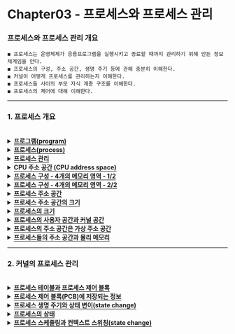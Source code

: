 # Chapter03 - 프로세스와 프로세스 관리

### 프로세스와 프로세스 관리 개요

```
◼ 프로세스는 운영체제가 응용프로그램을 실행시키고 종료할 때까지 관리하기 위해 만든 정보 체계임을 안다.
◼ 프로세스의 구성, 주소 공간, 생명 주기 등에 관해 충분히 이해한다.
◼ 커널이 어떻게 프로세스를 관리하는지 이해한다.
◼ 프로세스들 사이의 부모 자식 계층 구조를 이해한다. 
◼ 프로세스의 제어에 대해 이해한다.
```
 <hr>

### 1. 프로세스 개요
<br>

<details>
  <summary><span style="border-bottom:0.05em solid"><strong>프로그램(program)</strong></span></summary>
    <ul>
     <li>하드디스크 등의 저장 매체에 저장되어 있는 실행이 가능한 파일</li>
  </ul>
</details>
<details>
  <summary><span style="border-bottom:0.05em solid"><strong>프로세스(process)</strong></span></summary>
    <ul>
      <li>프로그램이 메모리(주기억장치)에 적재되어 실행 중인 프로그램</li>  
      <ul>
       <li>필요한 모든 자원(코드 공간, 데이터 공간, 스택 공간, 힙 공간)을 할당 받음</li> 
     </ul>
    </ul> 
    <details>
    <summary><span style="border-bottom:0.05em solid"><strong>프로세스의 특징(Computer Architecture)</strong></span></summary>
     <ul>
      <li> 운영체제는 프로그램을 메모리 적재하고 프로세스로 다룸 (프로그램 → 프로세스)</li>
      <li> 운영체제는 프로세스에게 실행에 필요한 메모리 할당하고 이곳에 코드와 데이터 등 적재</li>
      <li> 프로세스들은 서로 독립적인 메모리 공간을 가짐. 다른 프로세스의 영역에 접근 불허(보호)</li>
      <li> 운영체제는 각 프로세스의 메모리 위치와 크기 정보를 관리한다.</li>
      <li> 운영체제는 프로세스마다 고유한 번호(프로세스 ID) 할당</li>
      <li> 프로세스의 관한 모든 정보는 커널에 의해 관리</li>
      <li> 프로세스는 실행 – 대기 – 잠자기 – 대기 – 실행 - 종료 등의 생명 주기를 가짐</li>
      <li> 프로세스 생성, 실행, 대기, 종료 등의 모든 관리는 커널에 의해 수행</li>
    </ul>

</details>
  </ul>
</details>

<details>
  <summary><span style="border-bottom:0.05em solid"><strong>프로세스 관리</strong></span></summary>
    <ul>
     <li>프로세스의 생성에서 종료까지, 관리는 모두 커널에 의해 이루어짐</li> 
     <ul>
      <li>커널은 커널 영역에 프로세스 테이블(시스템에 한 개만 존재)을 만들고, 이 테이블을 이용해 프로세스들 목록을 관리</li>
     </ul>
  </ul>
</details>


<details>
  <summary><span style="border-bottom:0.05em solid"><strong>CPU 주소 공간 (CPU address space)</strong></span></summary>
    <ul>
      <li>CPU가 주소선을 통해 액세스할 수 있는 전체 물리 메모리 공간</li>
      <li>CPU 주소 공간 크기</li>
       <ul>
        <li>CPU 주소선(An-1 ~ A0)의 수에 의해 결정</li>
        <ul>
         <li>cPU → 32개의 주소선(A31 ~ A0) 지원 → 232 개의 주소 → 232 바이트 → 4GB 주소 공간</li>
        </ul>
        <li>하나의 번지에 할당되는 저장 공간 크기는 1B(바이트)이며 주소 공간은 0 번지부터 시작</li>
       </ul>
      <li>CPU 주소 공간보다 큰 메모리?</li>
       <ul>
        <li>있어도 액세스 불가능</li>
       </ul>
      <li>CPU 주소 공간보다 작은 양의 메모리?</li>
       <ul>
        <li>가능하며 CPU가 설치된 메모리의 주소 영역을 넘어 액세스하면 시스템 오류</li>
        <ul>
          <li>예) 32비트 CPU를 가진 컴퓨터(4GB까지 메모리 액세스 가능)에 2GB의 메모리가 설치되어 있을 때 2GB를 넘어서 액세스하면없는 메모리를 액세스하므로 심각한 오류 발생               </li>
        </ul>
      </ul>
  </ul>
</details>
<details>
  <summary><span style="border-bottom:0.05em solid"><strong>프로세스 구성 - 4개의 메모리 영역 - 1/2</strong></span></summary>
    <ul>
     <li>프로그램이 운영체제에 의해 프로세스로 변경되면 항상 사용자 공간에 4개의 구성 요소가 생성됨</li>
      <ul>
       <li>이 영역을 ‘프로세스 (영역)’ 또는 ‘프로세스 이미지‘ 라고도 표현</li>
      </ul>
     <li>4개의 메모리 영역(프로세스)</li>   
      <ul>
       <li>① 코드(code) 영역</li>  
       <li>② 데이터(data) 영역</li>  
       <li>③ 힙(heap) 영역</li>  
       <li>④ 스택(stack) 영역</li> 
     </ul>
     <li>각 영역의 특성 및 공유 사용(메모리 사용량 절약)을 위해서 4개의 영역으로 분리</li>  
     <li>프로세스의 크기는 CPU가 액세스 할 수 있는 범위보다 클 수 없으며</li>  
     <li>프로세스의 크기는 프로세스 마다 달라짐</li>
     <ul>
      <li>각 프로그램 마다 코드, 데이터 등의 크기가 다르기 때문임</li>   
      <li>또한 실행 중에도 힙 영역, 스택 영역의 크기가 달라져 프로세스의 크기가 변함</li>  
     </ul>
  </ul>
</details>

<details>
  <summary><span style="border-bottom:0.05em solid"><strong>프로세스 구성 - 4개의 메모리 영역 - 2/2</strong></span></summary>
    <ol>
     <li>코드(code) 영역</li>
      <ul>
       <li>실행될 프로그램 코드가 적재되는 영역</li>
       <li>사용자가 작성한 모든 함수의 코드와 사용자 코드에서 호출한 라이브러리 함수들의 코드</li>
      </ul>
     <li>데이터(data) 영역</li>   
      <ul>
       <li>프로그램에서 고정적으로 만든 변수 공간</li>  
       <li>사용자 프로그램과 라이브러리에서 선언한 전역 변수 공간(정적 데이터 포함)이 위치</li>  
     </ul>
     <li>힙(heap) 영역</li>
     <ul>
       <li>프로세스의 실행 도중에 동적으로 사용할 수 있도록 미리 할당한 공간</li>  
       <li>malloc() 등으로 할당 받는 공간은 힙 영역에서 할당</li>
       <li>힙 영역에서 아래 번지로 내려가면서 할당</li>
     </ul>
     <li>스택(stack) 영역</li>  
     <ul>
       <li>함수가 실행될 때 사용될 임시로 사용되는 정보를 위해 할당된 공간</li>  
       <ul>
        <li>지역변수들, 매개변수들, 함수 종료 후 돌아갈 주소 등</li>  
        <li>함수는 호출될 때, 스택 영역에서 위쪽으로 공간 할당되고,</li>
        <li>함수가 return하면 할당된 공간 반환</li>
       </ul>
       <li>함수 호출 외에 프로세스에서 필요시 사용 가능</li>
     </ul>
  </ol>
</details>

<details>
  <summary><span style="border-bottom:0.05em solid"><strong>프로세스 주소 공간</strong></span></summary>
    <ul>
     <li>프로세스가 실행 중에 접근할 수 있도록 허용된 주소의 최대 범위 → 2장에서 배운 가상 주소 공간</li>
     <li>프로세스 주소 공간은 가상 공간(논리 공간)이며 항상 0번지에서 시작하는 연속적인 주소프로세스 주소 공간은 가상 공간(논리 공간)이며 항상 0번지에서 시작하는 연속적인 주소</li>
    </ul>
</details>

<details>
  <summary><span style="border-bottom:0.05em solid"><strong>프로세스 주소 공간의 크기</strong></span></summary>
    <ul>
     <li>프로세스 주소 공간의 크기는 프로세스의 현재 크기와 다름</li>
     <li>프로세스 주소 공간의 크기 = CPU가 액세스할 수 있는 전체 크기</li>
     <ul>
      <li>32비트 CPU의 경우 4GB(윈도우, 리눅스 모두 동일)</li>
     </ul>
    </ul>
</details>

<details>
  <summary><span style="border-bottom:0.05em solid"><strong>프로세스의 크기</strong></span></summary>
    <ul>
     <li>①적재된 코드 + ②전역 변수 + ③힙 영역에서 현재 할당 받은 동적 메모리 공간 + ④스택 영역에 현재 저장된 데이터 크기</li>
     <li>③힙 영역은 프로세스 실행 중에 추가로 할당을 받거나 사용 후 다시 반납 → 크기가 가변적</li>
     <li>④스택 영역은 함수의 호출과 함께 할당되며, 완료되면 소멸 → 컴파일 시 최대 크기가 결정되며 실행시에 크기가 가변적</li>
     <li>결론적으로 프로세스의 크기는 실행하면서 변화된다</li>
    </ul>
</details>

<details>
  <summary><span style="border-bottom:0.05em solid"><strong>프로세스의 사용자 공간과 커널 공간</strong></span></summary>
    <ul>
     <li>프로세스 주소 공간 = 사용자 공간 + 커널 공간</li>
    </ul>
    <ol>
     <li>사용자 공간</li>
     <ul>
      <li>프로그램의 크기와 프로세스의 크기는 다르다</li>
      <li>프로세스의 코드, 데이터, 힙, 스택 영역이 순서대로 할당되는 공간</li>
      <li>힙은 데이터 영역 바로 다음부터 시작하고, 스택은 사용자 공간의 바닥에서 시작하여 거꾸로 자람 → 힙과 스택은 가변</li>
     </ul>
     <li>커널 공간</li>
     <ul>
      <li>프로세스가 시스템 호출을 통해 이용하는 커널 공간</li>
      <li>커널 코드, 커널 데이터, 커널 스택(커널 코드가 실행될 때)이 존재</li>
     </ul>
    </ol>
    <ul>
     <li>프로세스의 현재 크기와 관련된 결론</li>
     <ul>
      <li>프로세스의 코드와 데이터는 실행 파일에 결정된 상태로 코드 영역과데이터 영역에 적재 → 실행 중에 크기가 불변</li>
      <li>프로세스는 사용자 공간의 최대 범위까지 동적할당을 받으면서 힙 영역과 스택 영역을 늘려갈 수 있음 → 실행 중에 크기가 가변</li>
      <li>프로세스의 실질적인 현재 크기는 고정부분인 ①코드/②데이터 영역과 ③현재 할당 받은 힙 영역, ④현재 사용중인 스택 영역의 합으로 결정</li>
      <li>따라서 프로세스의 현재 크기는 실행 중에 수시로 변한다</li>
      <li>미할당 영역은 실행시에 메모리에 할당되지 않기 때문에 현재의 프로세스 크기 계산에서는 제외</li>
     </ul>
     <li>각 프로세스는 독립된 사용자 공간을 소유하며 하나의 커널 공간 공유<li>
     <li>커널 공간의 활용<li>
     <ul>
      <li>프로세스가 사용자 코드에서 시스템 호출을 통해 커널 코드 실행할 때 커널 공간 사용</li>
     </ul>
     <li>사용자 공간과 커널 공간의 결론<li>
     <ul>
      <li>프로세스마다 각각 사용자 주소 공간이 있다.</li>
      <li>시스템 전체에는 하나의 커널 주소 공간이 있다.</li>
      <li>모든 프로세스는 커널 주소 공간을 공유한다</li>
     </ul>
 </ul>
</details>

<details>
  <summary><span style="border-bottom:0.05em solid"><strong>프로세스의 주소 공간은 가상 주소 공간</strong></span></summary>
    <ul>
     <li>프로세스의 주소 공간은 물리(메모리) 주소 공간이 아닌 가상(virtual) 공간이며 프로세스가 사용하는 주소는 가상 주소이다.</li>
     <ul>
      <li>프로세스의 0번지는 논리 주소 0번지 → 물리 메모리의 0번지가 아님</li>
      <li>논리 주소는 0번지부터 시작</li>
      <li>프로세스 내의 코드 주소, 전역 변수 주소, malloc()에 의해 리턴 된 주소, 스택에 담긴 지역 변수의 주소는 모두 논리 주소</li>
    </ul>
     <li>프로세스의 주소 공간을 사용자가 보는 관점(=가상의 논리공간인 이유)</li>
     <ul>
      <li>자신이 작성한 프로그램이 물리 메모리의 0번지부터 시작하고</li>
      <li>연속적으로 (물리) 메모리 공간에 형성되어 있고</li>
      <li>최대 크기의 메모리가 설치되어 있다고 착각</li>
    </ul>
     <li>실제 상황</li>
     <ul>
      <li>초기 컴퓨터들은 프로세스의 코드, 데이터, 힙, 스택이 물리 메모리에 연속으로 함께 배치 되었음 → 연속 메모리 할당 기법</li>
      <li>근래의 컴퓨터는 물리 메모리의 크기는 주소공간 보다 작을 수 있고,</li>
      <li>프로세스의 코드, 데이터, 힙, 스택은 물리 메모리에 흩어져서 저장 → 불연속 메모리 할당</li>
      
    </ul>
     <br>
     
     ```
     프로세스의 주소공간은 물리적으로는 존재하지 않고 
     프로그래머, 프로세스, CPU가 그런 공간이 있다고 생각하고
     프로그램을 작성하거나 실행하는 것인데, 실제의 동작시에는
     프로세스 가상 주소공간의 실제 사용하는 부분만 물리 메모리에 매핑 되어 사용됨
     ```
    </ul>
</details>

<details>
  <summary><span style="border-bottom:0.05em solid"><strong>프로세스들의 주소 공간과 물리 메모리</strong></span></summary>
    <ul>
     <li>프로세스 주소 공간은 각 프로세스마다 별도로 주어짐 → 프로세스마다의 주소 공간은 별개이다.</li>
     <li>프로세스들의 주소 공간은 가상 주소 공간이며, 가상 주소가 물리 주소로 매핑 되므로, 물리 메모리에서는 충돌하지 않는다.</li>
     <li>결론적으로 프로세스의 크기는 실행하면서 변화된다</li>
    </ul>
 <img src="https://user-images.githubusercontent.com/36596037/226573058-440612d1-e499-4eec-9122-63ce044876a6.png">
</details>

<hr>

### 2. 커널의 프로세스 관리

<br>

<details>
  <summary><span style="border-bottom:0.05em solid"><strong>프로세스 테이블과 프로세스 제어 블록</strong></span></summary>
    <ul>
     <li>프로세스 테이블(Process Table)</li>
     <ul>
      <li>시스템 내에 오직 한 개만 있음</li>
      <li>시스템 내의 모든 프로세스들을 관리하기 위한 표</li>
      <li>구현 방식은 운영체제마다 다름</li>
    </ul>
     <li>프로세스 제어 블록(Process Control Block, PCB)</li>
     <ul>
      <li>프로세스당 하나씩 존재</li>
      <li>해당 프로세스에 관한 정보를 저장하는 구조체</li>
      <li>프로세스가 생성될 때 만들어지고 종료되면 삭제</li>
      <li>커널에 의해 생성, 저장, 읽혀지는 등 관리</li>
    </ul>
     <li>프로세스 테이블과 프로세스 제어 블록의 위치</li>
     <ul>
      <li>커널 영역에 존재</li>
      <li>커널 코드(커널 모드)만이 액세스 가능</li>
      <li>프로세스의 코드, 데이터, 힙, 스택은 물리 메모리에 흩어져서 저장 → 불연속 메모리 할당</li>  
    </ul>
    </ul>
<img src="https://user-images.githubusercontent.com/36596037/226576067-5a3de603-39e6-40eb-962f-f54df6ced04c.png" width="600" height="500">
</details>

<details>
  <summary><span style="border-bottom:0.05em solid"><strong>프로세스 제어 블록(PCB)에 저장되는 정보</strong></span></summary>
    <ul>
     <li>운영체제마다 프로세스 제어 블록에 저장되는 요소와 프로세스 상태 등이 다름</li>
     <ul>
      <li>프로세스 번호(PID, Process ID)</li>
      <ul>
       <li>0과 양의 정수, 유일한 번호, 이 번호로 프로세스를 구분</li>
    </ul>
      <li>부모 프로세스 번호(PPID, Parent Process ID)</li>
      <ul>
       <li>부모 프로세스의 PID</li>
    </ul>
      <li>프로세스 상태(Process State) 정보</li>
      <ul>
       <li>준비, 실행 중, 블록(입출력 완료대기) 등</li>
    </ul>
      <li>CPU 컨텍스트(문맥) 정보</li>
      <ul>
       <li>PC: 프로세스가 선택되면 실행을 시작할 프로세스 내 코드 주소</li>
       <li>SP 및 기타 레지스터</li>
       <li>사용자 모드에 있었던 경우, 사용자 공간의 코드 주소</li>
       <li>커널 모드에 있었던 경우, 커널 공간의 코드 주소</li>
    </ul>
      <li>스케줄링 정보</li>
      <ul>
       <li>우선 순위(Priority) 값, nice 값, 스케줄 큐에 대한 포인터 등</li>
    </ul>
      <li>프로세스 종료 코드(정수 0~255)</li>
      <ul>
       <li>프로세스가 종료할 때 남기는 정수 값 → 부모 프로세스에게 전달</li>
       <li>exit() 시스템 호출의 매개변수 값</li>
       <li>C/C++에서는 main() 함수의 return리턴 값</li>
      </ul>
      <li>프로세스의 오픈 파일 테이블</li>
      <ul>
       <li>열어놓은(open) 파일 디스크립터 들이 저장되는 배열</li>
      </ul>
      <li>메모리 관리 정보</li>
      <ul>
       <li>페이지 테이블의 물리 메모리 주소 등</li>
      </ul>
      <li>프로세스 사이의 통신 정보들</li>
      <li>회계 정보</li>
      <ul>
       <li>CPU의 사용 시간, 제한 시간, 프로세스의 총 경과시간 등</li>
       <li>사용료 계산이나 성능 통계에 사용</li>
      </ul>
      <li>프로세스 소유자 정보</li>
      <ul>
       <li>프로세스를 생성한 사용자의 로그인 이름이나 사용자 ID 등</li>
      </ul>
    </ul>
<img src="https://user-images.githubusercontent.com/36596037/226578134-7aa42ced-830b-4bf6-a36a-7e825fb22948.png" width="600" height="500">
<img src="https://user-images.githubusercontent.com/36596037/226580288-dda9cb70-4dc7-40f9-b08b-7693b04a6e67.png" width="600" height="500">
</details>

<details>
  <summary><span style="border-bottom:0.05em solid"><strong>프로세스 생명 주기와 상태 변이(state change)</strong></span></summary>
    <ul>
     <li>프로세스의 생명 주기</li>
     <ul>
      <li>운영체제 마다 생명 주기(상태의 종류 및 동작)를 구현하는 방식이 다르다</li>
      <li>프로세스는 탄생에서 종료까지 여러 상태로 바뀌면서 실행</li>
      <li>상태 정보는 PCB(프로세서 제어 블록)에 기록되고, 상태가 바뀔 때마다 운영제제에 의해 갱신됨</li>
    </ul>    
   </ul>
 <img src="https://user-images.githubusercontent.com/36596037/226582565-23e84bc6-208b-48ea-9556-f1f90436fbd8.png">
</details>

<details>
  <summary><span style="border-bottom:0.05em solid"><strong>프로세스의 상태</strong></span></summary>
    <ol>
     <li>New(생성 상태)</li>
      <ul>
       <li>프로세스가 생성된 상태이며 PCB에 New 상태로 등록</li>
       <li>메모리 할당 및 필요 자원이 적재된 상태</li>
       <li>실행 준비를 마치면 Ready 상태로 바뀜</li>
      </ul>
     <li>Ready(준비 상태)</li>   
      <ul>
       <li>바로 실행될 수 있는 프로세스가 스케줄링을 기다리는 ‘준비 상태’</li>  
       <li>프로세스는 준비 큐에서 대기하며 스케줄링 되면 Running 상태로 되고 CPU에 의해 실행됨</li>  
     </ul>
     <li>Running(실행 상태)</li>
     <ul>
       <li>프로세스가 CPU에 의해 현재 실행되고 있는 상태</li>  
       <li>실행 중에 CPU의 시간할당량(타임 슬라이스)이 지나면 다시 Ready 상태로 바뀌고 준비 큐에 삽입</li>
       <li>프로세스가 입출력을 요청하면 커널은 프로세스를 Blocked 상태로 만들고 대기(블록) 큐에 삽입</li>
     </ul>
     <li>Blocked/Wait(블록/대기 상태)</li>  
     <ul>
       <li>프로세스가 자원을 요청하거나, 입출력을 요청하고 완료를 기다리는 상태</li> 
       <li>입출력이 완료되면 프로세스는 Ready 상태로 바뀌고 준비 큐에 삽입</li>
     </ul>
     <li>Terminated/Zombie 상태</li>  
     <ul>
       <li>프로세스가 불완전 종료된 상태(좀비 상태)</li> 
       <li>프로세스가 차지하고 있던 메모리와 할당 받았던 자원들을 모두 커널에 의해 반환됨</li>
       <ul>
        <li>커널에 의해 열어 놓은 파일도 닫힘</li>
      </ul>
       <li>하지만, 프로세스 테이블의 항목과 PCB가 여전히 시스템에서 제거되지 않은 상태</li> 
       <li>프로세스가 남긴 종료 코드(PCB에 있음)를 부모 프로세스가 읽어가지 않아 완전히 종료되지 않은 상태 → 좀비 상태</li>
     </ul>
     <li>Terminated/Out 상태</li>  
     <ul>
       <li>프로세스가 종료하면서 남긴 종료 코드(PCB에 있음)를 부모 프로세스가 읽어 가서 완전히 종료된 상태</li> 
       <li>프로세스 테이블의 항목과 PCB가 시스템에서 완전히 제거된 상태</li>
     </ul>
  </ol>
  <img src="https://user-images.githubusercontent.com/36596037/226582565-23e84bc6-208b-48ea-9556-f1f90436fbd8.png">
</details>
 
 <details>
  <summary><span style="border-bottom:0.05em solid"><strong>프로세스 스케줄링과 컨텍스트 스위칭(state change)</strong></span></summary>
    <ul>
     <li>프로세스 스케줄링과 스레드 스케줄링</li>
     <ul>
      <li>프로세스(process) 스케줄링</li>
      <ul>
       <li>과거 운영체제에서 실행 단위는 프로세스 였음</li>
       <li>Ready 상태의 프로세스 중에 실행 시킬 프로세스를 선택</li>
      </ul>  
      <li>스레드(thread) 스케줄링</li>
      <ul>
       <li>근래의 운영체제에서 실행 단위는 스레드</li>
       <li>근래의 운영체제는 프로세스 단위의 스케줄링은 없으며 스레드 단위로 스케줄링 실시</li>
       <li>Ready 상태의 스레드 중 실행시킬 스레드를 선택</li>
      </ul>  
     </ul>
      <li>그럼 프로세스는 뭐지?</li>
      <ul>
       <li>프로세스는 스레드들에게 공유 자원을 제공하는 컨테이너로 역할이 바뀌었음</li>
      </ul>    
   </ul>
 <img src="https://user-images.githubusercontent.com/36596037/226584848-59c6b3ed-3bc0-4e93-bc96-a4b99c124aac.png">
</details>
 
